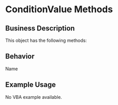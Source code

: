 # ConditionValue Methods

## Business Description
This object has the following methods:

## Behavior
Name

## Example Usage
No VBA example available.